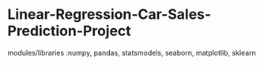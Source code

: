 # Linear-Regression-Car-Sales-Prediction-Project
modules/libraries :numpy, pandas, statsmodels, seaborn, matplotlib, sklearn
